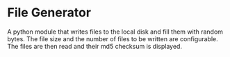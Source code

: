 # File Generator

A python module that writes files to the local disk and fill them with random bytes. The file size and the number of files to be written are configurable.
The files are then read and their md5 checksum is displayed.